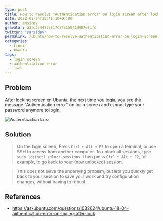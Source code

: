 ```yaml
---
type: post
title: How to resolve "Authentication error" on login screen after locking your Ubuntu?
date: 2022-08-24T15:41:10+07:00
author: ansidev
gravatar: a2ac3c4477e717c7fa15041d907e71fd
twitter: "@ansidev"
permalink: /ubuntu/how-to-resolve-authentication-error-on-login-screen-after-locking-your-ubuntu
categories:
  - Linux
  - Ubuntu
tags:
  - login screen
  - authentication error
  - lock
---
```


## Problem

After locking screen on Ubuntu, the next time you login, you see the message "Authentication error" on login screen and cannot type your password anymore to login.

<img class="medium-zoom mx-auto" src="/uploads/2022/08/24/authentication-error.webp" alt="Authentication Error" />

## Solution

> On the login screen, Press `Ctrl + Alt + F3` to open a terminal, or use SSH to access from another computer. To unlock all sessions, type `sudo loginctl unlock-sessions`. Then press `Ctrl + Alt + F2`, for example, to go back to your (now unlocked) session.

> This does not solve the underlying problem, but lets you quickly get back to your session to save your work and try configuration changes, without having to reboot.

## References

- https://askubuntu.com/questions/1032624/ubuntu-18-04-authentication-error-on-loging-after-lock
